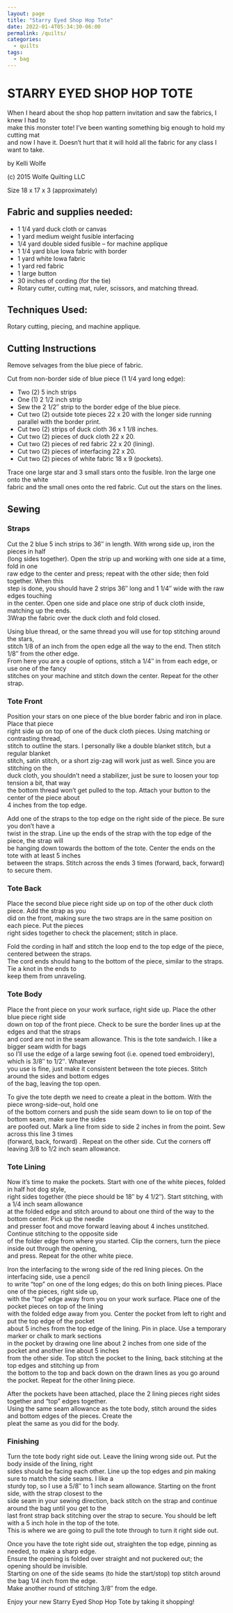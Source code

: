 ```yaml
---
layout: page
title: "Starry Eyed Shop Hop Tote"
date: 2022-01-4T05:34:30-06:00
permalink: /quilts/
categories:
  - quilts
tags:
  - bag
---
```

# STARRY EYED SHOP HOP TOTE
When I heard about the shop hop pattern invitation and saw the fabrics, I knew I had to  
make this monster tote! I’ve been wanting something big enough to hold my cutting mat  
and now I have it. Doesn’t hurt that it will hold all the fabric for any class I want to take.

by Kelli Wolfe

(c) 2015 Wolfe Quilting LLC

Size 18 x 17 x 3 (approximately)

## Fabric and supplies needed:

- 1 1/4 yard duck cloth or canvas
- 1 yard medium weight fusible interfacing
- 1/4 yard double sided fusible – for machine applique
- 1 1/4 yard blue Iowa fabric with border
- 1 yard white Iowa fabric
- 1 yard red fabric
- 1 large button
- 30 inches of cording (for the tie)
- Rotary cutter, cutting mat, ruler, scissors, and matching thread.

## Techniques Used:

Rotary cutting, piecing, and machine applique.

## Cutting Instructions

Remove selvages from the blue piece of fabric.

Cut from non-border side of blue piece (1 1/4 yard long edge):

- Two (2) 5 inch strips
- One (1) 2 1/2 inch strip
- Sew the 2 1/2″ strip to the border edge of the blue piece.
- Cut two (2) outside tote pieces 22 x 20 with the longer side running parallel with the border print.
- Cut two (2) strips of duck cloth 36 x 1 1/8 inches.
- Cut two (2) pieces of duck cloth 22 x 20.
- Cut two (2) pieces of red fabric 22 x 20 (lining).
- Cut two (2) pieces of interfacing 22 x 20.
- Cut two (2) pieces of white fabric 18 x 9 (pockets).

Trace one large star and 3 small stars onto the fusible. Iron the large one onto the white  
fabric and the small ones onto the red fabric. Cut out the stars on the lines.

## Sewing

### Straps

Cut the 2 blue 5 inch strips to 36″ in length. With wrong side up, iron the pieces in half  
(long sides together). Open the strip up and working with one side at a time, fold in one  
raw edge to the center and press; repeat with the other side; then fold together. When this  
step is done, you should have 2 strips 36″ long and 1 1/4″ wide with the raw edges touching  
in the center. Open one side and place one strip of duck cloth inside, matching up the ends.  
3Wrap the fabric over the duck cloth and fold closed.

Using blue thread, or the same thread you will use for top stitching around the stars,  
stitch 1/8 of an inch from the open edge all the way to the end. Then stitch 1/8″ from the other edge.  
From here you are a couple of options, stitch a 1/4″ in from each edge, or use one of the fancy  
stitches on your machine and stitch down the center. Repeat for the other strap.

### Tote Front

Position your stars on one piece of the blue border fabric and iron in place. Place that piece  
right side up on top of one of the duck cloth pieces. Using matching or contrasting thread,  
stitch to outline the stars. I personally like a double blanket stitch, but a regular blanket  
stitch, satin stitch, or a short zig-zag will work just as well. Since you are stitching on the  
duck cloth, you shouldn’t need a stabilizer, just be sure to loosen your top tension a bit, that way  
the bottom thread won’t get pulled to the top. Attach your button to the center of the piece about  
4 inches from the top edge.

Add one of the straps to the top edge on the right side of the piece. Be sure you don’t have a  
twist in the strap. Line up the ends of the strap with the top edge of the piece, the strap will  
be hanging down towards the bottom of the tote. Center the ends on the tote with at least 5 inches  
between the straps. Stitch across the ends 3 times (forward, back, forward) to secure them.

### Tote Back

Place the second blue piece right side up on top of the other duck cloth piece. Add the strap as you  
did on the front, making sure the two straps are in the same position on each piece. Put the pieces  
right sides together to check the placement; stitch in place.

Fold the cording in half and stitch the loop end to the top edge of the piece, centered between the straps.  
The cord ends should hang to the bottom of the piece, similar to the straps. Tie a knot in the ends to  
keep them from unraveling.

### Tote Body

Place the front piece on your work surface, right side up. Place the other blue piece right side  
down on top of the front piece. Check to be sure the border lines up at the edges and that the straps  
and cord are not in the seam allowance. This is the tote sandwich. I like a bigger seam width for bags  
so I’ll use the edge of a large sewing foot (i.e. opened toed embroidery), which is 3/8″ to 1/2″. Whatever  
you use is fine, just make it consistent between the tote pieces. Stitch around the sides and bottom edges  
of the bag, leaving the top open.

To give the tote depth we need to create a pleat in the bottom. With the piece wrong-side-out, hold one  
of the bottom corners and push the side seam down to lie on top of the bottom seam, make sure the sides  
are poofed out. Mark a line from side to side 2 inches in from the point. Sew across this line 3 times  
(forward, back, forward) . Repeat on the other side. Cut the corners off leaving 3/8 to 1/2 inch seam allowance.

### Tote Lining

Now it’s time to make the pockets. Start with one of the white pieces, folded in half hot dog style,  
right sides together (the piece should be 18″ by 4 1/2″). Start stitching, with a 1/4 inch seam allowance  
at the folded edge and stitch around to about one third of the way to the bottom center. Pick up the needle  
and presser foot and move forward leaving about 4 inches unstitched. Continue stitching to the opposite side  
of the folder edge from where you started. Clip the corners, turn the piece inside out through the opening,  
and press. Repeat for the other white piece.

Iron the interfacing to the wrong side of the red lining pieces. On the interfacing side, use a pencil  
to write “top” on one of the long edges; do this on both lining pieces. Place one of the pieces, right side up,  
with the “top” edge away from you on your work surface. Place one of the pocket pieces on top of the lining  
with the folded edge away from you. Center the pocket from left to right and put the top edge of the pocket  
about 5 inches from the top edge of the lining. Pin in place. Use a temporary marker or chalk to mark sections  
in the pocket by drawing one line about 2 inches from one side of the pocket and another line about 5 inches  
from the other side. Top stitch the pocket to the lining, back stitching at the top edges and stitching up from  
the bottom to the top and back down on the drawn lines as you go around the pocket. Repeat for the other lining piece.

After the pockets have been attached, place the 2 lining pieces right sides together and “top” edges together.  
Using the same seam allowance as the tote body, stitch around the sides and bottom edges of the pieces. Create the  
pleat the same as you did for the body.

### Finishing

Turn the tote body right side out. Leave the lining wrong side out. Put the body inside of the lining, right  
sides should be facing each other. Line up the top edges and pin making sure to match the side seams. I like a  
sturdy top, so I use a 5/8″ to 1 inch seam allowance. Starting on the front side, with the strap closest to the  
side seam in your sewing direction, back stitch on the strap and continue around the bag until you get to the  
last front strap back stitching over the strap to secure. You should be left with a 5 inch hole in the top of the tote.  
This is where we are going to pull the tote through to turn it right side out.

Once you have the tote right side out, straighten the top edge, pinning as needed, to make a sharp edge.  
Ensure the opening is folded over straight and not puckered out; the opening should be invisible.  
Starting on one of the side seams (to hide the start/stop) top stitch around the bag 1/4 inch from the edge.  
Make another round of stitching 3/8″ from the edge.

Enjoy your new Starry Eyed Shop Hop Tote by taking it shopping!
